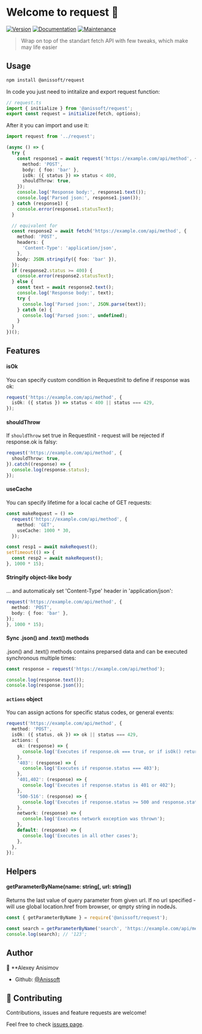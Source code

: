 # Welcome to request 👋

[![Version](https://img.shields.io/npm/v/request.svg)](https://www.npmjs.com/package/request)
[![Documentation](https://img.shields.io/badge/documentation-yes-brightgreen.svg)](https://github.com/Anissoft/request#readme)
[![Maintenance](https://img.shields.io/badge/Maintained%3F-yes-green.svg)](https://github.com/Anissoft/request/graphs/commit-activity)

> Wrap on top of the standart fetch API with few tweaks, which make may life easier

## Usage

```sh
npm install @anissoft/request
```

In code you just need to intitalize and export request function:

```typescript
// request.ts
import { initialize } from '@anissoft/request';
export const request = initialize(fetch, options);
```

After it you can import and use it:

```typescript
import request from '../request';

(async () => {
  try {
    const response1 = await request('https://example.com/api/method', {
      method: 'POST',
      body: { foo: 'bar' },
      isOk: ({ status }) => status < 400,
      shouldThrow: true,
    });
    console.log('Response body:', response1.text());
    console.log('Parsed json:', response1.json());
  } catch (response1) {
    console.error(response1.statusText);
  }

  // equivalent for
  const response2 = await fetch('https://example.com/api/method', {
    method: 'POST',
    headers: {
      'Content-Type': 'application/json',
    },
    body: JSON.stringify({ foo: 'bar' }),
  });
  if (response2.status >= 400) {
    console.error(response2.statusText);
  } else {
    const text = await response2.text();
    console.log('Response body:', text);
    try {
      console.log('Parsed json:', JSON.parse(text));
    } catch (e) {
      console.log('Parsed json:', undefined);
    }
  }
})();
```

## Features

#### isOk

You can specify custom condition in RequestInit to define if response was ok:

```typescript
request('https://example.com/api/method', {
  isOk: ({ status }) => status < 400 || status === 429,
});
```

#### shouldThrow

If `shouldThrow` set true in RequestInit - request will be rejected if response.ok is falsy:

```typescript
request('https://example.com/api/method', {
  shouldThrow: true,
}).catch((response) => {
  console.log(response.status);
});
```

#### useCache

You can specify lifetime for a local cache of GET requests:

```typescript
const makeRequest = () =>
  request('https://example.com/api/method', {
    method: 'GET',
    useCache: 1000 * 30,
  });

const resp1 = await makeRequest();
setTimeout(() => {
  const resp2 = await makeRequest();
}, 1000 * 15);
```

#### Stringify object-like body

... and automaticaly set 'Content-Type' header in 'application/json':

```typescript
request('https://example.com/api/method', {
  method: 'POST',
  body: { foo: 'bar' },
});
}, 1000 * 15);
```

#### Sync .json() and .text() methods

.json() and .text() methods contains preparsed data and can be executed synchronous multiple times:

```typescript
const response = request('https://example.com/api/method');

console.log(response.text());
console.log(response.json());
```

#### `actions` object

You can assign actions for specific status codes, or general events:

```typescript
request('https://example.com/api/method', {
  method: 'POST',
  isOk: ({ status, ok }) => ok || status === 429,
  actions: {
    ok: (response) => {
      console.log('Executes if response.ok === true, or if isOk() returns true');
    },
    '403': (response) => {
      console.log('Executes if response.status === 403');
    },
    '401,402': (response) => {
      console.log('Executes if response.status is 401 or 402');
    },
    '500-516': (response) => {
      console.log('Executes if response.status >= 500 and response.status <= 516');
    },
    network: (response) => {
      console.log('Executes network exception was thrown');
    },
    default: (response) => {
      console.log('Executes in all other cases');
    },
  },
});
```

## Helpers

#### getParameterByName(name: string[, url: string])

Returns the last value of query parameter from given url. If no url specified - will use global location.href from browser, or qmpty string in nodeJs.

```typescript
const { getParameterByName } = require('@anissoft/request');

const search = getParameterByName('search', 'https://example.com/api/method?search=123');
console.log(search); // '123';
```

## Author

👤 \*\*Alexey Anisimov

- Github: [@Anissoft](https://github.com/Anissoft)

## 🤝 Contributing

Contributions, issues and feature requests are welcome!

Feel free to check [issues page](https://github.com/Anissoft/request/issues).
